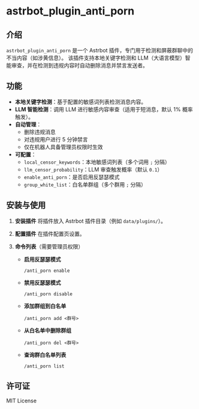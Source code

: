 # astrbot_plugin_anti_porn

## 介绍
`astrbot_plugin_anti_porn` 是一个 Astrbot 插件，专门用于检测和屏蔽群聊中的不当内容（如涉黄信息）。
该插件支持本地关键字检测和 LLM（大语言模型）智能审查，并在检测到违规内容时自动删除消息并禁言发送者。

## 功能
- **本地关键字检测**：基于配置的敏感词列表检测消息内容。
- **LLM 智能检测**：调用 LLM 进行敏感内容审查（适用于短消息，默认 1% 概率触发）。
- **自动管理**：
  - 删除违规消息
  - 对违规用户进行 5 分钟禁言
  - 仅在机器人具备管理员权限时生效
- **可配置**：
  - `local_censor_keywords`：本地敏感词列表（多个词用 `;` 分隔）
  - `llm_censor_probability`：LLM 审查触发概率（默认 `0.1`）
  - `enable_anti_porn`：是否启用反瑟瑟模式
  - `group_white_list`：白名单群组（多个群用 `;` 分隔）

## 安装与使用
1. **安装插件**
   将插件放入 Astrbot 插件目录（例如 `data/plugins/`）。

2. **配置插件**
   在插件配置页设置。

3. **命令列表**（需要管理员权限）
   - **启用反瑟瑟模式**
     ```
     /anti_porn enable
     ```
   - **禁用反瑟瑟模式**
     ```
     /anti_porn disable
     ```
   - **添加群组到白名单**
     ```
     /anti_porn add <群号>
     ```
   - **从白名单中删除群组**
     ```
     /anti_porn del <群号>
     ```
   - **查询群白名单列表**
     ```
     /anti_porn list
     ```

## 许可证
MIT License
